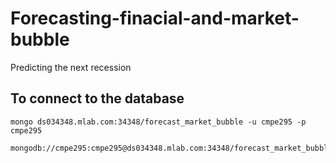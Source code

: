 # Forecasting-finacial-and-market-bubble
Predicting the next recession

## To connect to the database
```
mongo ds034348.mlab.com:34348/forecast_market_bubble -u cmpe295 -p cmpe295

mongodb://cmpe295:cmpe295@ds034348.mlab.com:34348/forecast_market_bubble
```
